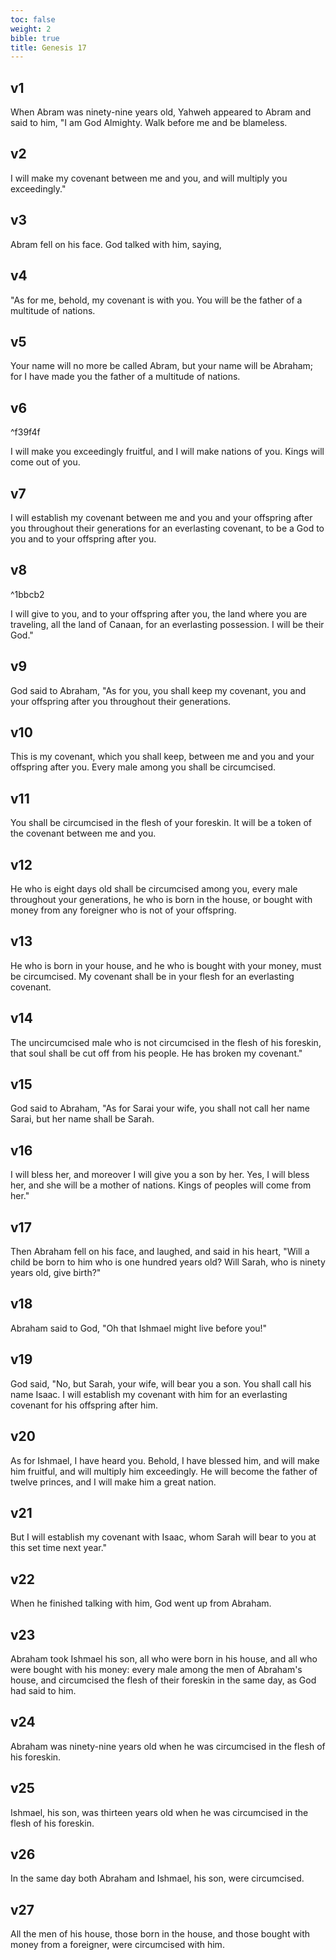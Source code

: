 ```yaml
---
toc: false
weight: 2
bible: true
title: Genesis 17
---
```



## v1 
When Abram was ninety-nine years old, Yahweh appeared to Abram and said to him, "I am God Almighty. Walk before me and be blameless. 

## v2 
I will make my covenant between me and you, and will multiply you exceedingly." 

## v3 
Abram fell on his face. God talked with him, saying, 

## v4 
"As for me, behold, my covenant is with you. You will be the father of a multitude of nations. 

## v5 
Your name will no more be called Abram, but your name will be Abraham; for I have made you the father of a multitude of nations. 

## v6 

^f39f4f

I will make you exceedingly fruitful, and I will make nations of you. Kings will come out of you. 

## v7 
I will establish my covenant between me and you and your offspring after you throughout their generations for an everlasting covenant, to be a God to you and to your offspring after you. 

## v8 

^1bbcb2

I will give to you, and to your offspring after you, the land where you are traveling, all the land of Canaan, for an everlasting possession. I will be their God." 

## v9 
God said to Abraham, "As for you, you shall keep my covenant, you and your offspring after you throughout their generations. 

## v10 
This is my covenant, which you shall keep, between me and you and your offspring after you. Every male among you shall be circumcised. 

## v11 
You shall be circumcised in the flesh of your foreskin. It will be a token of the covenant between me and you. 

## v12 
He who is eight days old shall be circumcised among you, every male throughout your generations, he who is born in the house, or bought with money from any foreigner who is not of your offspring. 

## v13 
He who is born in your house, and he who is bought with your money, must be circumcised. My covenant shall be in your flesh for an everlasting covenant. 

## v14 
The uncircumcised male who is not circumcised in the flesh of his foreskin, that soul shall be cut off from his people. He has broken my covenant." 

## v15 
God said to Abraham, "As for Sarai your wife, you shall not call her name Sarai, but her name shall be Sarah. 

## v16 
I will bless her, and moreover I will give you a son by her. Yes, I will bless her, and she will be a mother of nations. Kings of peoples will come from her." 

## v17 
Then Abraham fell on his face, and laughed, and said in his heart, "Will a child be born to him who is one hundred years old? Will Sarah, who is ninety years old, give birth?" 

## v18 
Abraham said to God, "Oh that Ishmael might live before you!" 

## v19 
God said, "No, but Sarah, your wife, will bear you a son. You shall call his name Isaac. I will establish my covenant with him for an everlasting covenant for his offspring after him. 

## v20 
As for Ishmael, I have heard you. Behold, I have blessed him, and will make him fruitful, and will multiply him exceedingly. He will become the father of twelve princes, and I will make him a great nation. 

## v21 
But I will establish my covenant with Isaac, whom Sarah will bear to you at this set time next year." 

## v22 
When he finished talking with him, God went up from Abraham. 

## v23 
Abraham took Ishmael his son, all who were born in his house, and all who were bought with his money: every male among the men of Abraham's house, and circumcised the flesh of their foreskin in the same day, as God had said to him. 

## v24 
Abraham was ninety-nine years old when he was circumcised in the flesh of his foreskin. 

## v25 
Ishmael, his son, was thirteen years old when he was circumcised in the flesh of his foreskin. 

## v26 
In the same day both Abraham and Ishmael, his son, were circumcised. 

## v27 
All the men of his house, those born in the house, and those bought with money from a foreigner, were circumcised with him.


